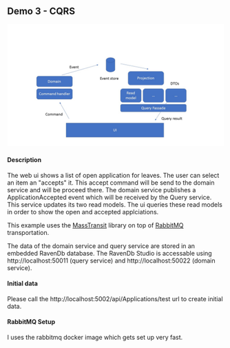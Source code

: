 ## Demo 3 - CQRS

![overview](sample.jpg)

#### Description
The web ui shows a list of open application for leaves. The user can select an item an "accepts" it. 
This accept command will be send to the domain service and will be proceed there. The domain service publishes
a ApplicationAccepted event which will be received by the Query service. This service updates its two read models.
The ui queries these read models in order to show the open and accepted applciations.

This example uses the [MassTransit](http://masstransit-project.com/) library on top of [RabbitMQ](https://www.rabbitmq.com/) transportation.

The data of the domain service and query service are stored in an embedded RavenDb database. The RavenDb Studio is accessable using http://localhost:50011 (query service) and http://localhost:50022 (domain service).

#### Initial data
Please call the http://localhost:5002/api/Applications/test url to create initial data.

#### RabbitMQ Setup
I uses the rabbitmq docker image which gets set up very fast.